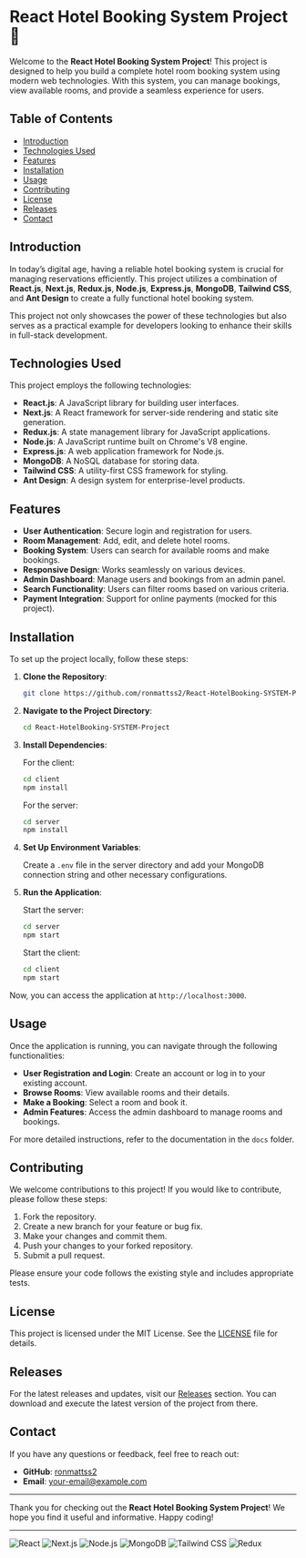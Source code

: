 # React Hotel Booking System Project 🏨

Welcome to the **React Hotel Booking System Project**! This project is designed to help you build a complete hotel room booking system using modern web technologies. With this system, you can manage bookings, view available rooms, and provide a seamless experience for users. 

## Table of Contents

- [Introduction](#introduction)
- [Technologies Used](#technologies-used)
- [Features](#features)
- [Installation](#installation)
- [Usage](#usage)
- [Contributing](#contributing)
- [License](#license)
- [Releases](#releases)
- [Contact](#contact)

## Introduction

In today’s digital age, having a reliable hotel booking system is crucial for managing reservations efficiently. This project utilizes a combination of **React.js**, **Next.js**, **Redux.js**, **Node.js**, **Express.js**, **MongoDB**, **Tailwind CSS**, and **Ant Design** to create a fully functional hotel booking system. 

This project not only showcases the power of these technologies but also serves as a practical example for developers looking to enhance their skills in full-stack development.

## Technologies Used

This project employs the following technologies:

- **React.js**: A JavaScript library for building user interfaces.
- **Next.js**: A React framework for server-side rendering and static site generation.
- **Redux.js**: A state management library for JavaScript applications.
- **Node.js**: A JavaScript runtime built on Chrome's V8 engine.
- **Express.js**: A web application framework for Node.js.
- **MongoDB**: A NoSQL database for storing data.
- **Tailwind CSS**: A utility-first CSS framework for styling.
- **Ant Design**: A design system for enterprise-level products.

## Features

- **User Authentication**: Secure login and registration for users.
- **Room Management**: Add, edit, and delete hotel rooms.
- **Booking System**: Users can search for available rooms and make bookings.
- **Responsive Design**: Works seamlessly on various devices.
- **Admin Dashboard**: Manage users and bookings from an admin panel.
- **Search Functionality**: Users can filter rooms based on various criteria.
- **Payment Integration**: Support for online payments (mocked for this project).

## Installation

To set up the project locally, follow these steps:

1. **Clone the Repository**:

   ```bash
   git clone https://github.com/ronmattss2/React-HotelBooking-SYSTEM-Project.git
   ```

2. **Navigate to the Project Directory**:

   ```bash
   cd React-HotelBooking-SYSTEM-Project
   ```

3. **Install Dependencies**:

   For the client:

   ```bash
   cd client
   npm install
   ```

   For the server:

   ```bash
   cd server
   npm install
   ```

4. **Set Up Environment Variables**:

   Create a `.env` file in the server directory and add your MongoDB connection string and other necessary configurations.

5. **Run the Application**:

   Start the server:

   ```bash
   cd server
   npm start
   ```

   Start the client:

   ```bash
   cd client
   npm start
   ```

Now, you can access the application at `http://localhost:3000`.

## Usage

Once the application is running, you can navigate through the following functionalities:

- **User Registration and Login**: Create an account or log in to your existing account.
- **Browse Rooms**: View available rooms and their details.
- **Make a Booking**: Select a room and book it.
- **Admin Features**: Access the admin dashboard to manage rooms and bookings.

For more detailed instructions, refer to the documentation in the `docs` folder.

## Contributing

We welcome contributions to this project! If you would like to contribute, please follow these steps:

1. Fork the repository.
2. Create a new branch for your feature or bug fix.
3. Make your changes and commit them.
4. Push your changes to your forked repository.
5. Submit a pull request.

Please ensure your code follows the existing style and includes appropriate tests.

## License

This project is licensed under the MIT License. See the [LICENSE](LICENSE) file for details.

## Releases

For the latest releases and updates, visit our [Releases](https://github.com/ronmattss2/React-HotelBooking-SYSTEM-Project/releases) section. You can download and execute the latest version of the project from there.

## Contact

If you have any questions or feedback, feel free to reach out:

- **GitHub**: [ronmattss2](https://github.com/ronmattss2)
- **Email**: your-email@example.com

---

Thank you for checking out the **React Hotel Booking System Project**! We hope you find it useful and informative. Happy coding! 

---

![React](https://img.shields.io/badge/React-React.js-brightgreen.svg)
![Next.js](https://img.shields.io/badge/Next.js-Next.js-blue.svg)
![Node.js](https://img.shields.io/badge/Node.js-Node.js-green.svg)
![MongoDB](https://img.shields.io/badge/MongoDB-MongoDB-orange.svg)
![Tailwind CSS](https://img.shields.io/badge/Tailwind%20CSS-Tailwind%20CSS-purple.svg)
![Redux](https://img.shields.io/badge/Redux-Redux.js-yellow.svg)
